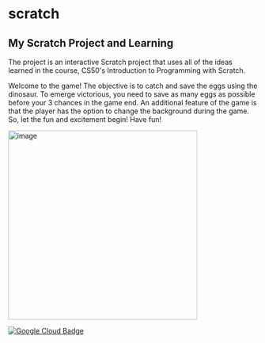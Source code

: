 # scratch
## My Scratch Project and Learning

The project is an interactive Scratch project that uses all of the ideas learned in the course, CS50's Introduction to Programming with Scratch. 
 
Welcome to the game! The objective is to catch and save the eggs using the dinosaur. To emerge victorious, you need to save as many eggs as possible before your 3 chances in the game end. An additional feature of the game is that the player has the option to change the background during the game. So, let the fun and excitement begin! Have fun!

[<img width="382" alt="image" src="https://github.com/abdrauf26/scratch/assets/96287600/8d56de6d-a25e-4dcf-afe9-53696768f799">](https://scratch.mit.edu/projects/833190784/)

[![Google Cloud Badge](https://img.shields.io/badge/Google%20Cloud-4285F4?logo=googlecloud&logoColor=fff&style=flat)](https://www.cloudskillsboost.google/public_profiles/c2ff4f8e-4f42-4380-b038-73104c7d98fc)
